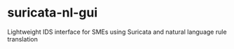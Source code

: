 # suricata-nl-gui
Lightweight IDS interface for SMEs using Suricata and natural language rule translation
